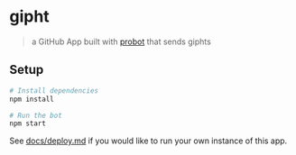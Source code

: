 # gipht

> a GitHub App built with [probot](https://github.com/probot/probot) that sends giphts

## Setup

```sh
# Install dependencies
npm install

# Run the bot
npm start
```

See [docs/deploy.md](docs/deploy.md) if you would like to run your own instance of this app.
